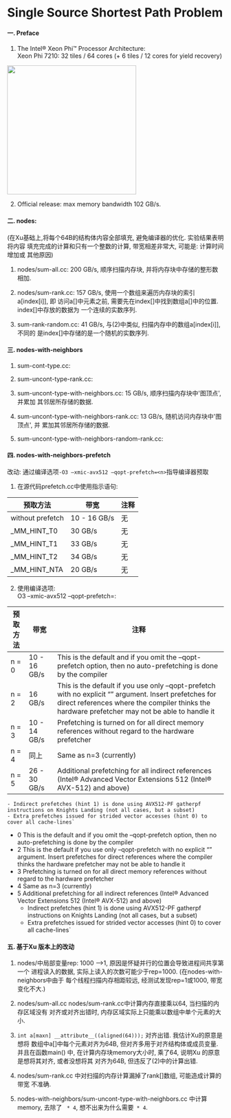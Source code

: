 # Single Source Shortest Path Problem

#### 一. Preface
1. The Intel® Xeon Phi™ Processor Architecture:    
Xeon Phi 7210: 32 tiles / 64 cores (+ 6 tiles / 12 cores for yield recovery)
<img src="https://software.intel.com/sites/default/files/managed/aa/e0/c02-f02-1024x1063.png" width="300">

2. Official release: max memory bandwidth 102 GB/s.


#### 二. nodes:
(在Xu基础上,将每个64B的结构体内容全部填充, 避免编译器的优化. 实验结果表明将内容
填充完成的计算和只有一个整数的计算, 带宽相差非常大, 可能是: 计算时间增加或
其他原因)

1. nodes/sum-all.cc: 200 GB/s, 顺序扫描内存块, 并将内存块中存储的整形数相加.

2. nodes/sum-rank.cc: 157 GB/s, 使用一个数组来遍历内存块的索引a[index[i]], 即
访问a[]中元素之前, 需要先在index[]中找到数组a[]中的位置. index[]中存放的数据为
一个连续的实数序列.

3. sum-rank-random.cc: 41 GB/s, 与(2)中类似, 扫描内存中的数组a[index[i]], 不同的
是index[]中存储的是一个随机的实数序列.

#### 三. nodes-with-neighbors
1. sum-cont-type.cc:

2. sum-uncont-type-rank.cc: 

3. sum-uncont-type-with-neighbors.cc: 15 GB/s, 顺序扫描内存块中'图顶点', 并累加
其邻居所存储的数据.

4. sum-uncont-type-with-neighbors-rank.cc: 13 GB/s, 随机访问内存块中'图顶点', 并
累加其邻居所存储的数据.

5. sum-uncont-type-with-neighbors-random-rank.cc: 


#### 四. nodes-with-neighbors-prefetch
改动: 通过编译选项`-O3 –xmic-avx512 –qopt-prefetch=<n>`指导编译器预取

1. 在源代码prefetch.cc中使用指示语句:    

预取方法    |       带宽      | 注释 
------------------|-----------------|-----------
 without prefetch |  10 - 16 GB/s   | 无
 \_MM\_HINT\_T0   |       30 GB/s   | 无
 \_MM\_HINT\_T1   |       33 GB/s   | 无
 \_MM\_HINT\_T2   |       34 GB/s   | 无
 \_MM\_HINT\_NTA  |       20 GB/s   | 无

2. 使用编译选项:    
O3 –xmic-avx512 –qopt-prefetch=<n>:    

预取方法 |    带宽       | 注释 
---------|---------------|-----------
n = 0    | 10 - 16 GB/s  | This is the default and if you omit the –qopt-prefetch option, then no auto-prefetching is done by the compiler    
n = 2    |  16 GB/s      | This is the default if you use only –qopt-prefetch with no explicit “<n>” argument. Insert prefetches for direct references where the compiler thinks the hardware prefetcher may not be able to handle it    
n = 3    | 10 - 14 GB/s  | Prefetching is turned on for all direct memory references without regard to the hardware prefetcher 
n = 4    | 同上          | Same as n=3 (currently) 
n = 5    | 26 - 30 GB/s  | Additional prefetching for all indirect references (Intel® Advanced Vector Extensions 512 (Intel® AVX-512) and above)    
    - Indirect prefetches (hint 1) is done using AVX512-PF gatherpf instructions on Knights Landing (not all cases, but a subset)    
    - Extra prefetches issued for strided vector accesses (hint 0) to cover all cache-lines`

- 0    This is the default and if you omit the –qopt-prefetch option, then no auto-prefetching is done by the compiler    
- 2    This is the default if you use only –qopt-prefetch with no explicit “<n>” argument. Insert prefetches for direct references where the compiler thinks the hardware prefetcher may not be able to handle it    
- 3    Prefetching is turned on for all direct memory references without regard to the hardware prefetcher    
- 4    Same as n=3 (currently)    
- 5    Additional prefetching for all indirect references (Intel® Advanced Vector Extensions 512 (Intel® AVX-512) and above)    
    - Indirect prefetches (hint 1) is done using AVX512-PF gatherpf instructions on Knights Landing (not all cases, but a subset)    
    - Extra prefetches issued for strided vector accesses (hint 0) to cover all cache-lines`


#### 五. 基于Xu 版本上的改动
1. nodes/中局部变量rep: 1000 -->1, 原因是怀疑并行的位置会导致进程间共享第一个
进程读入的数据, 实际上读入的次数可能少于rep=1000. (在nodes-with-neighbors中由于
每个线程扫描内存相距较远, 经测试发现rep=1或1000, 带宽变化不大.)

2. nodes/sum-all.cc nodes/sum-rank.cc中计算内存直接乘以64, 当扫描的内存区域没有
对齐或对齐出错时, 内存区域实际上只能乘以数组中单个元素的大小.

3. `int a[maxn] __attribute__((aligned(64)));` 对齐出错. 我估计Xu的原意是想将
数组中a[]中每个元素对齐为64B, 但对齐多用于对齐结构体或成员变量. 并且在函数main()
中, 在计算内存块memory大小时, 乘了64, 说明Xu 的原意是想将其对齐, 或者没想将其
对齐为64B, 但违反了(2)中的计算出错.

4. nodes/sum-rank.cc 中对扫描的内存计算漏掉了rank[]数组, 可能造成计算的带宽
不准确.

5. nodes-with-neighbors/sum-uncont-type-with-neighbors.cc 中计算memory, 去除了
` * 4`, 想不出来为什么需要` * 4`.
